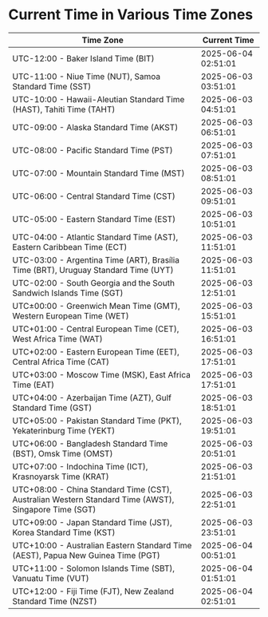 # Current Time in Various Time Zones

| Time Zone | Current Time |
|-----------|--------------|
| UTC-12:00 - Baker Island Time (BIT) | 2025-06-04 02:51:01 |
| UTC-11:00 - Niue Time (NUT), Samoa Standard Time (SST) | 2025-06-03 03:51:01 |
| UTC-10:00 - Hawaii-Aleutian Standard Time (HAST), Tahiti Time (TAHT) | 2025-06-03 04:51:01 |
| UTC-09:00 - Alaska Standard Time (AKST) | 2025-06-03 06:51:01 |
| UTC-08:00 - Pacific Standard Time (PST) | 2025-06-03 07:51:01 |
| UTC-07:00 - Mountain Standard Time (MST) | 2025-06-03 08:51:01 |
| UTC-06:00 - Central Standard Time (CST) | 2025-06-03 09:51:01 |
| UTC-05:00 - Eastern Standard Time (EST) | 2025-06-03 10:51:01 |
| UTC-04:00 - Atlantic Standard Time (AST), Eastern Caribbean Time (ECT) | 2025-06-03 11:51:01 |
| UTC-03:00 - Argentina Time (ART), Brasília Time (BRT), Uruguay Standard Time (UYT) | 2025-06-03 11:51:01 |
| UTC-02:00 - South Georgia and the South Sandwich Islands Time (SGT) | 2025-06-03 12:51:01 |
| UTC±00:00 - Greenwich Mean Time (GMT), Western European Time (WET) | 2025-06-03 15:51:01 |
| UTC+01:00 - Central European Time (CET), West Africa Time (WAT) | 2025-06-03 16:51:01 |
| UTC+02:00 - Eastern European Time (EET), Central Africa Time (CAT) | 2025-06-03 17:51:01 |
| UTC+03:00 - Moscow Time (MSK), East Africa Time (EAT) | 2025-06-03 17:51:01 |
| UTC+04:00 - Azerbaijan Time (AZT), Gulf Standard Time (GST) | 2025-06-03 18:51:01 |
| UTC+05:00 - Pakistan Standard Time (PKT), Yekaterinburg Time (YEKT) | 2025-06-03 19:51:01 |
| UTC+06:00 - Bangladesh Standard Time (BST), Omsk Time (OMST) | 2025-06-03 20:51:01 |
| UTC+07:00 - Indochina Time (ICT), Krasnoyarsk Time (KRAT) | 2025-06-03 21:51:01 |
| UTC+08:00 - China Standard Time (CST), Australian Western Standard Time (AWST), Singapore Time (SGT) | 2025-06-03 22:51:01 |
| UTC+09:00 - Japan Standard Time (JST), Korea Standard Time (KST) | 2025-06-03 23:51:01 |
| UTC+10:00 - Australian Eastern Standard Time (AEST), Papua New Guinea Time (PGT) | 2025-06-04 00:51:01 |
| UTC+11:00 - Solomon Islands Time (SBT), Vanuatu Time (VUT) | 2025-06-04 01:51:01 |
| UTC+12:00 - Fiji Time (FJT), New Zealand Standard Time (NZST) | 2025-06-04 02:51:01 |
